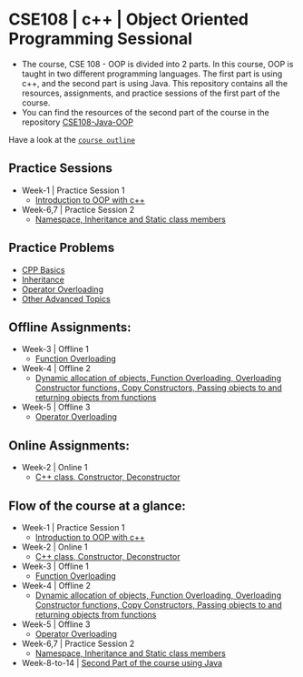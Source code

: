 
# CSE108 | c++ | Object Oriented Programming Sessional

- The course, CSE 108 - OOP is divided into 2 parts. In this course, OOP is taught in two different programming languages. The first part is using c++, and the second part is using Java. This repository contains all the resources, assignments, and practice sessions of the first part of the course. 
- You can find the resources of the second part of the course in the repository [CSE108-Java-OOP](https://github.com/MdRaihanSobhan/CSE-108-Java---Object-Oriented-Programming-Sessional)

Have a look at the [`course outline`](/Course%20Outline.pdf)

## Practice Sessions
- Week-1 | Practice Session 1 
  - [Introduction to OOP with c++](/Week%2001%20|%20cpp%20Basics/)
- Week-6,7 | Practice Session 2
  - [Namespace, Inheritance and Static class members](/Week%2006%2007%20|%20Namespace,%20Inheritance%20and%20Static%20class%20members/)


## Practice Problems 
  - [CPP Basics](/C++_Practice_Problems/Basics/)
  - [Inheritance](/C++_Practice_Problems/Inheritance/)
  - [Operator Overloading](/C++_Practice_Problems/OperatorOverloading/)
  - [Other Advanced Topics](/C++_Practice_Problems/Mixed/)


## Offline Assignments:
- Week-3 | Offline 1 
  - [Function Overloading](/Week%2003%20|%20Function%20Overloading/)
- Week-4 | Offline 2
  - [Dynamic allocation of objects, Function Overloading, Overloading Constructor functions, Copy Constructors, Passing objects to and returning objects from functions](/Week%2004%20|%20Dynamic%20allocation%20of%20objects,%20Function%20Overloading,%20Overloading%20Constructor%20functions,%20Copy%20Constructors,%20Passing%20objects%20to%20and%20returning%20objects%20from%20functions/)
- Week-5 | Offline 3
  - [Operator Overloading](/Week%2005%20|%20Operator%20Overloading/)

## Online Assignments:
- Week-2 | Online 1
  - [C++ class, Constructor, Deconstructor](/Week%2002%20|%20Class%20Constructor%20Destructor/)


## Flow of the course at a glance:
- Week-1 | Practice Session 1 
  - [Introduction to OOP with c++](/Week%2001%20|%20cpp%20Basics/)
- Week-2 | Online 1
  - [C++ class, Constructor, Deconstructor](/Week%2002%20|%20Class%20Constructor%20Destructor/)
- Week-3 | Offline 1 
  - [Function Overloading](/Week%2003%20|%20Function%20Overloading/)
- Week-4 | Offline 2
  - [Dynamic allocation of objects, Function Overloading, Overloading Constructor functions, Copy Constructors, Passing objects to and returning objects from functions](/Week%2004%20|%20Dynamic%20allocation%20of%20objects,%20Function%20Overloading,%20Overloading%20Constructor%20functions,%20Copy%20Constructors,%20Passing%20objects%20to%20and%20returning%20objects%20from%20functions/)
- Week-5 | Offline 3
  - [Operator Overloading](/Week%2005%20|%20Operator%20Overloading/)
- Week-6,7 | Practice Session 2
  - [Namespace, Inheritance and Static class members](/Week%2006%2007%20|%20Namespace,%20Inheritance%20and%20Static%20class%20members/)
- Week-8-to-14 | [Second Part of the course using Java](https://github.com/MdRaihanSobhan/CSE-108-Java---Object-Oriented-Programming-Sessional)